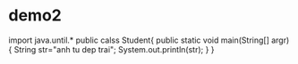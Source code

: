 # demo2
import java.until.*
public calss Student{
  public static void main(String[] argr){
    String str="anh tu dep trai";
    System.out.println(str);
  }
}
